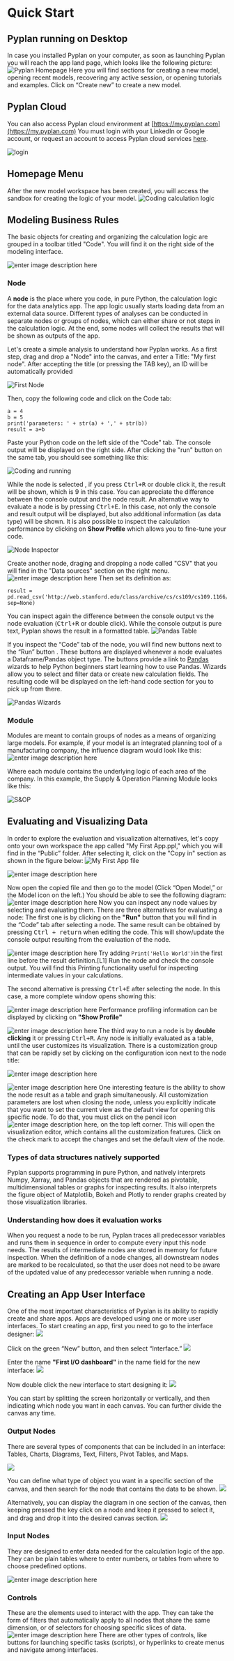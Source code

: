 # **Quick Start**
## **Pyplan running on Desktop**
In case you installed Pyplan on your computer, as soon as launching Pyplan you will reach the app land page, which looks like the following picture:
![Pyplan Homepage](https://raw.githubusercontent.com/pyplan/pyplan-docs/master/img/Qus_home_new.png)
Here you will find sections for creating a new model, opening recent models, recovering any active session, or opening tutorials and examples. Click on “Create new” to create a new model.

## **Pyplan Cloud**
You can also access Pyplan cloud environment at [https://my.pyplan.com](https://my.pyplan.com)
You must login with your LinkedIn or Google account, or request an account to access Pyplan cloud services  [here](http://pyplan.com/contact/).

![login](https://raw.githubusercontent.com/pyplan/pyplan-docs/master/img/Quick_start_login_en2.png)

## **Homepage Menu**
After the new model workspace has been created, you will access the sandbox for creating the logic of your model.
![Coding calculation logic](https://raw.githubusercontent.com/pyplan/pyplan-docs/master/img/Quick_start_model_code.png)

## **Modeling Business Rules**
The basic objects for creating and organizing the calculation logic are grouped in a toolbar titled "Code". You will find it on the right side of the modeling interface.

![enter image description here](https://raw.githubusercontent.com/pyplan/pyplan-docs/master/img/Qus_burules_new.png)


### **Node**
A  **node** is the place where you code, in pure Python, the calculation logic for the data analytics app. The app logic usually starts loading data from an external data source. Different types of analyses can be conducted in separate nodes or groups of nodes, which can either share or not steps in the calculation logic. At the end, some nodes will collect the results that will be shown as outputs of the app.

Let's create a simple analysis to understand how Pyplan works. As a first step, drag and drop a "Node" into the canvas, and enter a Title: "My first node". After accepting the title (or pressing the TAB key), an ID will be automatically provided

![First Node](https://raw.githubusercontent.com/pyplan/pyplan-docs/master/img/Quick_start_first_node.png)

Then, copy the following code and click on the Code tab:

    a = 4
    b = 5
    print('parameters: ' + str(a) + ',' + str(b))
    result = a+b
  
Paste your Python code on the left side of the “Code” tab. The console output will be displayed on the right side. After clicking the "run" button on the same tab, you should see something like this:

![Coding and running](https://raw.githubusercontent.com/pyplan/pyplan-docs/master/img/Quick_start_evaluation.png)

While the node is selected , if you press <kbd>Ctrl+R</kbd> or double click it, the result will be shown, which is 9 in this case. You can appreciate the difference between the console output and the node result. An alternative way to evaluate a node is by pressing <kbd>Ctrl+E</kbd>. In this case, not only the console and result output will be displayed, but also additional information (as data type) will be shown. It is also possible to inspect the calculation performance by clicking on **Show Profile** which allows you to fine-tune your code.

![Node Inspector](https://raw.githubusercontent.com/pyplan/pyplan-docs/master/img/Quick_start_inspector.png)

Create another node, draging and dropping a node called "CSV" that you will find in the "Data sources" section on the right menu. 
![enter image description here](https://raw.githubusercontent.com/pyplan/pyplan-docs/master/img/Quick_start_csv.png)
Then set its definition as:

    result = pd.read_csv('http://web.stanford.edu/class/archive/cs/cs109/cs109.1166/stuff/titanic.csv', sep=None)
You can inspect again the difference between the console output vs the node evaluation (<kbd>Ctrl+R</kbd> or double click). While the console output is pure text, Pyplan shows the result in a formatted table.
![Pandas Table](https://raw.githubusercontent.com/pyplan/pyplan-docs/master/img/Qus_readds.png)

If you inspect the “Code” tab of the node, you will find new buttons next to the “Run” button . These buttons are displayed whenever a node evaluates a Dataframe/Pandas object type. The buttons provide a link to  [Pandas](https://pandas.pydata.org/) wizards to help Python beginners start learning how to use Pandas. Wizards allow you to select and filter data or create new calculation fields. The resulting code will be displayed on the left-hand code section for you to pick up from there.

![Pandas Wizards](https://raw.githubusercontent.com/pyplan/pyplan-docs/master/img/Quick_start_wizards.png)

### **Module**
Modules are meant to contain groups of nodes as a means of organizing large models. For example, if your model is an integrated planning tool of a manufacturing company, the influence diagram would look like this:
![enter image description here](https://raw.githubusercontent.com/pyplan/pyplan-docs/master/img/Quick_start_IBP_diagram.png)

Where each module contains the underlying logic of each area of the company. In this example, the Supply & Operation Planning Module looks like this:

![S&OP](https://raw.githubusercontent.com/pyplan/pyplan-docs/master/img/Quick_start_sop.png)


## **Evaluating and Visualizing Data**
In order to explore the evaluation and visualization alternatives, let's copy onto your own workspace the app called "My First App.ppl," which you will find in the “Public” folder. After selecting it, click on the "Copy in" section as shown in the figure below:
![My First App file](https://raw.githubusercontent.com/pyplan/pyplan-docs/master/img/Quick_start_file_app_1.png)

![enter image description here](https://raw.githubusercontent.com/pyplan/pyplan-docs/master/img/Quick_start_own_ws_ad.png)

Now open the copied file and then go to the model (Click “Open Model,” or the Model icon on the left.) You should be able to see the following diagram:
![enter image description here](https://raw.githubusercontent.com/pyplan/pyplan-docs/master/img/Quick_start_mfa_model_.png)
Now you can inspect any node values by selecting and evaluating them. There are three alternatives for evaluating a node: The first one is by clicking on the  **"Run"** button that you will find in the “Code” tab after selecting a node. The same result can be obtained by  pressing <kbd>Ctrl + return</kbd> when editing the code. This will show/update the console output resulting from the evaluation of the node.

![enter image description here](https://raw.githubusercontent.com/pyplan/pyplan-docs/master/img/Quick_start_eval1.png)
Try adding `Print('Hello World')`in the first line before the result definition.[L1] Run the node and check the console output. You will find this Printing functionality useful for inspecting intermediate values in your calculations.

The second alternative is pressing <kbd>Ctrl+E</kbd> after selecting the node. In this case, a more complete window opens showing this:

![enter image description here](https://raw.githubusercontent.com/pyplan/pyplan-docs/master/img/Quick_start_ctrl+E.png)
Performance profiling information can be displayed by clicking on **"Show Profile"**

![enter image description here](https://raw.githubusercontent.com/pyplan/pyplan-docs/master/img/Quick_start_ctrl+E+ShowProfile.png)
The third way to run a node is by  **double clicking** it or  pressing <kbd>Ctrl+R</kbd>. Any node is initially evaluated as a table, until the user customizes its visualization. There is a customization group that can be rapidly set by clicking on the configuration icon next to the node title:

![enter image description here](https://raw.githubusercontent.com/pyplan/pyplan-docs/master/img/Qus_custicon.png)

![enter image description here](https://raw.githubusercontent.com/pyplan/pyplan-docs/master/img/Quick_start_evaluate.png)
One interesting feature is the ability to show the node result as a table and graph simultaneously. All customization parameters are lost when closing the node, unless you explicitly indicate that you want to set the current view as the default view for opening this specific node. To do that, you must click on the pencil icon  ![enter image description here](https://raw.githubusercontent.com/pyplan/pyplan-docs/master/img/pencil_icon2.png), on the top left corner. This will open the visualization editor, which contains all the customization features. Click on the check mark to accept the changes and set the default view of the node.

### Types of data structures natively supported
Pyplan supports programming in pure Python, and natively interprets Numpy, Xarray, and Pandas objects that are rendered as pivotable, multidimensional tables or graphs for inspecting results. 
It also interprets the figure object of Matplotlib, Bokeh and Plotly to render graphs created by those visualization libraries. 

### Understanding how does it evaluation works
When you request a node to be run, Pyplan traces all predecessor variables and runs them in sequence in order to compute every input this node needs. The results of intermediate nodes are stored in memory for future inspection. When the definition of a node changes, all downstream nodes are marked to be recalculated, so that the user does not need to be aware of the updated value of any predecessor variable when running a node.

## **Creating an App User Interface**
One of the most important characteristics of Pyplan is its ability to rapidly create and share apps. Apps are developed using one or more user interfaces. To start creating an app, first you need to go to the interface designer:
![](https://raw.githubusercontent.com/pyplan/pyplan-docs/master/img/Quick_start_interface.png)

Click on the green “New” button, and then select “Interface.”
![](https://raw.githubusercontent.com/pyplan/pyplan-docs/master/img/Quick_start_new_interface.png)

Enter the name  **"First I/O dashboard"** in the name field for the new interface:
![](https://raw.githubusercontent.com/pyplan/pyplan-docs/master/img/Quick_start_new_interface2.png)

Now double click the new interface to start designing it:
![](https://raw.githubusercontent.com/pyplan/pyplan-docs/master/img/Qus_splitdash.png)

You can start by splitting the screen horizontally or vertically, and then indicating which node you want in each canvas. You can further divide the canvas any time.

### Output Nodes
There are several types of components that can be included in an interface: Tables, Charts, Diagrams, Text, Filters, Pivot Tables, and Maps. 

![](https://raw.githubusercontent.com/pyplan/pyplan-docs/master/img/Qus_icons.png)

You can define what type of object you want in a specific section of the canvas, and then search for the node that contains the data to be shown.
![](https://raw.githubusercontent.com/pyplan/pyplan-docs/master/img/Qus_searchnode.png)

Alternatively, you can display the diagram in one section of the canvas, then keeping pressed the **<Shift>** key 
click on a node and keep it pressed to select it, and drag and drop it into the desired canvas section.
![](https://raw.githubusercontent.com/pyplan/pyplan-docs/master/img/Qus_draganddrop.png)


### Input Nodes
They are designed to enter data needed for the calculation logic of the app. They can be plain tables where to enter numbers, or tables from where to choose predefined options.

![enter image description here](https://raw.githubusercontent.com/pyplan/pyplan-docs/master/img/Quick_start_inputs2.png)


### Controls
These are the elements used to interact with the app. They can take the form of filters that automatically apply to all nodes that share the same dimension, or of selectors for choosing specific slices of data.
![enter image description here](https://raw.githubusercontent.com/pyplan/pyplan-docs/master/img/Quick_start_I-O.png)
There are other types of controls, like buttons for launching specific tasks (scripts), or hyperlinks to create menus and navigate among interfaces.


<!--stackedit_data:
eyJoaXN0b3J5IjpbLTE1NzI4MDAyNzgsODc5Mjc1MDE0LC0yMD
gyMzkzODY4LC0xOTkxMzQ4Nzc5LDgxMzU5MDYwLC0xMzY4ODA2
MTkwLDEzNDc1MjMyNTEsLTExNjY5MDIwNTgsMTk5MTUwNjQ3Mi
wxNzgxNTgyMTYyLDQzODA5NzE5NCwtMzM2NjE3NDAyLC0xNTk3
NDg4MzgxLC0xODMzNDM1MzUxLDYyOTM4MjI1NywxMzMwMTc1ND
czLC0zOTYwMTA1MjEsLTE5MjE5NTk4MzIsMTQzMDU0OTUzMSw5
MjI3NTY0MjVdfQ==
-->